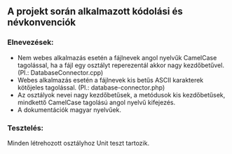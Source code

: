 ## A projekt során alkalmazott kódolási és névkonvenciók

### Elnevezések:
- Nem webes alkalmazás esetén a fájlnevek angol nyelvűk CamelCase tagolással, ha a fájl egy osztályt reperezentál akkor nagy kezdőbetűvel. (Pl.: DatabaseConnector.cpp)
- Webes alkalmazás esetén a fájlnevek kis betűs ASCII karakterek kötőjeles tagolással. (Pl.: database-connector.php)
- Az osztályok nevei nagy kezdőbetűsek, a metódusok kis kezdőbetűsek, mindkettő CamelCase tagolású angol nyelvű kifejezés.
- A dokumentációk magyar nyelvűek.

### Tesztelés:
Minden létrehozott osztályhoz Unit teszt tartozik.